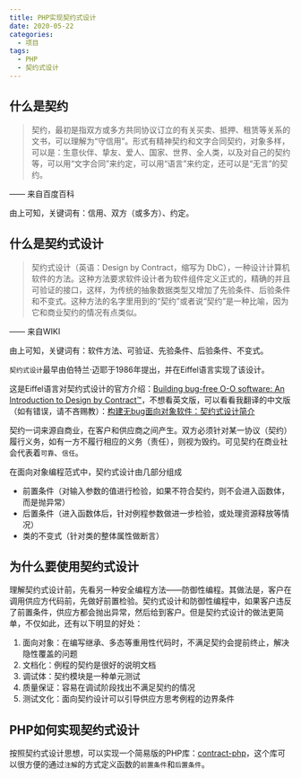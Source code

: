```yaml
---
title: PHP实现契约式设计
date: 2020-05-22
categories:
  - 项目
tags: 
  - PHP 
  - 契约式设计
---
```


## 什么是契约

>契约，最初是指双方或多方共同协议订立的有关买卖、抵押、租赁等关系的文书，可以理解为“守信用”。形式有精神契约和文字合同契约，对象多样，可以是：生意伙伴、挚友、爱人、国家、世界、全人类，以及对自己的契约等，可以用“文字合同”来约定，可以用“语言”来约定，还可以是“无言”的契约。

—— 来自百度百科

由上可知，关键词有：信用、双方（或多方）、约定。

## 什么是契约式设计

>契约式设计（英语：Design by Contract，缩写为 DbC），一种设计计算机软件的方法。这种方法要求软件设计者为软件组件定义正式的，精确的并且可验证的接口，这样，为传统的抽象数据类型又增加了先验条件、后验条件和不变式。这种方法的名字里用到的“契约”或者说“契约”是一种比喻，因为它和商业契约的情况有点类似。

—— 来自WIKI

由上可知，关键词有：软件方法、可验证、先验条件、后验条件、不变式。

``契约式设计``最早由伯特兰·迈耶于1986年提出，并在Eiffel语言实现了该设计。

这是Eiffel语言对契约式设计的官方介绍：[Building bug-free O-O software: An Introduction to Design by Contract™](https://www.eiffel.com/values/design-by-contract/introduction/)，不想看英文版，可以看看我翻译的中文版（如有错误，请不吝赐教）：[构建无bug面向对象软件：契约式设计简介](https://funsoul.gitbook.io/notebook/she-ji-mo-shi/yi-gou-jian-wu-bug-mian-xiang-dui-xiang-ruan-jian-qi-yue-shi-she-ji-jian-jie)

契约一词来源自商业，在客户和供应商之间产生。双方必须针对某一协议（契约）履行义务，如有一方不履行相应的义务（责任），则视为毁约。可见契约在商业社会代表着``可靠``、``信任``。

在面向对象编程范式中，契约式设计由几部分组成

- 前置条件（对输入参数的值进行检验，如果不符合契约，则不会进入函数体，而是抛异常）
- 后置条件（进入函数体后，针对例程参数做进一步检验，或处理资源释放等情况）
- 类的不变式（针对类的整体属性做断言）

## 为什么要使用契约式设计

理解契约式设计前，先看另一种安全编程方法——防御性编程。其做法是，客户在调用供应方代码前，先做好前置检验。契约式设计和防御性编程中，如果客户违反了前置条件，供应方都会抛出异常，然后给到客户。但是契约式设计的做法更简单，不仅如此，还有以下明显的好处：

1. 面向对象：在编写继承、多态等重用性代码时，不满足契约会提前终止，解决隐性覆盖的问题
2. 文档化：例程的契约是很好的说明文档
3. 调试体：契约模块是一种单元测试
4. 质量保证：容易在调试阶段找出不满足契约的情况
5. 测试文化：面向契约设计可以引导供应方思考例程的边界条件

## PHP如何实现契约式设计

按照契约式设计思想，可以实现一个简易版的PHP库：[contract-php](https://github.com/funsoul/contract-php)，这个库可以很方便的通过``注解``的方式定义函数的``前置条件``和``后置条件``。